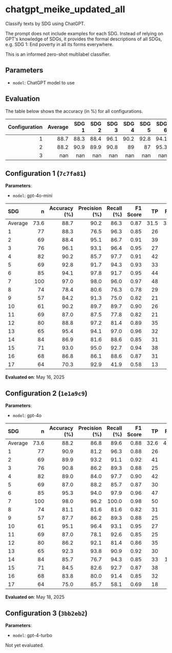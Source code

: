 # chatgpt_meike_updated_all

Classify texts by SDG using ChatGPT.

The prompt does not include examples for each SDG. Instead of relying on GPT's knowledge of SDGs,
it provides the formal descriptions of all SDGs, e.g. SDG 1: End poverty in all its forms everywhere.

This is an informed zero-shot multilabel classifier.

## Parameters



- `model`: ChatGPT model to use


## Evaluation

The table below shows the accuracy (in %) for all configurations.

|   Configuration |   Average |   SDG 1 |   SDG 2 |   SDG 3 |   SDG 4 |   SDG 5 |   SDG 6 |   SDG 7 |   SDG 8 |   SDG 9 |   SDG 10 |   SDG 11 |   SDG 12 |   SDG 13 |   SDG 14 |   SDG 15 |   SDG 16 |   SDG 17 |
|----------------:|----------:|--------:|--------:|--------:|--------:|--------:|--------:|--------:|--------:|--------:|---------:|---------:|---------:|---------:|---------:|---------:|---------:|---------:|
|               1 |      88.7 |    88.3 |    88.4 |    96.1 |    90.2 |    92.8 |    94.1 |      97 |    78.4 |    84.2 |     90.2 |       87 |     88.8 |     95.4 |     86.9 |     93   |     86.8 |     70.3 |
|               2 |      88.2 |    90.9 |    89.9 |    90.8 |    89   |    87   |    95.3 |      98 |    81.1 |    87.7 |     95.1 |       87 |     86.2 |     92.3 |     85.7 |     84.5 |     83.8 |     75   |
|               3 |     nan   |   nan   |   nan   |   nan   |   nan   |   nan   |   nan   |     nan |   nan   |   nan   |    nan   |      nan |    nan   |    nan   |    nan   |    nan   |    nan   |    nan   |


## Configuration 1 (`7c7fa81`)

**Parameters**:

- `model`: gpt-4o-mini


| SDG     |    n |   Accuracy (%) |   Precision (%) |   Recall (%) |   F1 Score |   TP |   FP |   TN |   FN |
|:--------|-----:|---------------:|----------------:|-------------:|-----------:|-----:|-----:|-----:|-----:|
| Average | 73.6 |           88.7 |            90.2 |         86.3 |       0.87 | 31.5 |  3.4 |   34 |  4.7 |
| 1       |   77 |           88.3 |            76.5 |         96.3 |       0.85 |   26 |    8 |   42 |    1 |
| 2       |   69 |           88.4 |            95.1 |         86.7 |       0.91 |   39 |    2 |   22 |    6 |
| 3       |   76 |           96.1 |            93.1 |         96.4 |       0.95 |   27 |    2 |   46 |    1 |
| 4       |   82 |           90.2 |            85.7 |         97.7 |       0.91 |   42 |    7 |   32 |    1 |
| 5       |   69 |           92.8 |            91.7 |         94.3 |       0.93 |   33 |    3 |   31 |    2 |
| 6       |   85 |           94.1 |            97.8 |         91.7 |       0.95 |   44 |    1 |   36 |    4 |
| 7       |  100 |           97.0 |            98.0 |         96.0 |       0.97 |   48 |    1 |   49 |    2 |
| 8       |   74 |           78.4 |            80.6 |         76.3 |       0.78 |   29 |    7 |   29 |    9 |
| 9       |   57 |           84.2 |            91.3 |         75.0 |       0.82 |   21 |    2 |   27 |    7 |
| 10      |   61 |           90.2 |            89.7 |         89.7 |       0.90 |   26 |    3 |   29 |    3 |
| 11      |   69 |           87.0 |            87.5 |         77.8 |       0.82 |   21 |    3 |   39 |    6 |
| 12      |   80 |           88.8 |            97.2 |         81.4 |       0.89 |   35 |    1 |   36 |    8 |
| 13      |   65 |           95.4 |            94.1 |         97.0 |       0.96 |   32 |    2 |   30 |    1 |
| 14      |   84 |           86.9 |            81.6 |         88.6 |       0.85 |   31 |    7 |   42 |    4 |
| 15      |   71 |           93.0 |            95.0 |         92.7 |       0.94 |   38 |    2 |   28 |    3 |
| 16      |   68 |           86.8 |            86.1 |         88.6 |       0.87 |   31 |    5 |   28 |    4 |
| 17      |   64 |           70.3 |            92.9 |         41.9 |       0.58 |   13 |    1 |   32 |   18 |

**Evaluated on**: May 16, 2025


## Configuration 2 (`1e1a9c9`)

**Parameters**:

- `model`: gpt-4o


| SDG     |    n |   Accuracy (%) |   Precision (%) |   Recall (%) |   F1 Score |   TP |   FP |   TN |   FN |
|:--------|-----:|---------------:|----------------:|-------------:|-----------:|-----:|-----:|-----:|-----:|
| Average | 73.6 |           88.2 |            86.8 |         89.6 |       0.88 | 32.6 |  4.9 | 32.5 |  3.6 |
| 1       |   77 |           90.9 |            81.2 |         96.3 |       0.88 |   26 |    6 |   44 |    1 |
| 2       |   69 |           89.9 |            93.2 |         91.1 |       0.92 |   41 |    3 |   21 |    4 |
| 3       |   76 |           90.8 |            86.2 |         89.3 |       0.88 |   25 |    4 |   44 |    3 |
| 4       |   82 |           89.0 |            84.0 |         97.7 |       0.90 |   42 |    8 |   31 |    1 |
| 5       |   69 |           87.0 |            88.2 |         85.7 |       0.87 |   30 |    4 |   30 |    5 |
| 6       |   85 |           95.3 |            94.0 |         97.9 |       0.96 |   47 |    3 |   34 |    1 |
| 7       |  100 |           98.0 |            96.2 |        100.0 |       0.98 |   50 |    2 |   48 |    0 |
| 8       |   74 |           81.1 |            81.6 |         81.6 |       0.82 |   31 |    7 |   29 |    7 |
| 9       |   57 |           87.7 |            86.2 |         89.3 |       0.88 |   25 |    4 |   25 |    3 |
| 10      |   61 |           95.1 |            96.4 |         93.1 |       0.95 |   27 |    1 |   31 |    2 |
| 11      |   69 |           87.0 |            78.1 |         92.6 |       0.85 |   25 |    7 |   35 |    2 |
| 12      |   80 |           86.2 |            92.1 |         81.4 |       0.86 |   35 |    3 |   34 |    8 |
| 13      |   65 |           92.3 |            93.8 |         90.9 |       0.92 |   30 |    2 |   30 |    3 |
| 14      |   84 |           85.7 |            76.7 |         94.3 |       0.85 |   33 |   10 |   39 |    2 |
| 15      |   71 |           84.5 |            82.6 |         92.7 |       0.87 |   38 |    8 |   22 |    3 |
| 16      |   68 |           83.8 |            80.0 |         91.4 |       0.85 |   32 |    8 |   25 |    3 |
| 17      |   64 |           75.0 |            85.7 |         58.1 |       0.69 |   18 |    3 |   30 |   13 |

**Evaluated on**: May 18, 2025


## Configuration 3 (`3bb2eb2`)

**Parameters**:

- `model`: gpt-4-turbo


Not yet evaluated.

